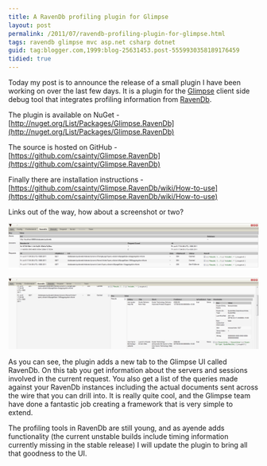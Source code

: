 ```yaml
---
title: A RavenDb profiling plugin for Glimpse
layout: post
permalink: /2011/07/ravendb-profiling-plugin-for-glimpse.html
tags: ravendb glimpse mvc asp.net csharp dotnet
guid: tag:blogger.com,1999:blog-25631453.post-5559930358189176459
tidied: true
---
```



Today my post is to announce the release of a small plugin I have been working on over the last few days. It is a plugin for the [Glimpse](http://getglimpse.com/) client side debug tool that integrates profiling information from [RavenDb](http://www.ravendb.net/). 

<!-- more -->
  
The plugin is available on NuGet - [http://nuget.org/List/Packages/Glimpse.RavenDb](http://nuget.org/List/Packages/Glimpse.RavenDb)  
  
The source is hosted on GitHub - [https://github.com/csainty/Glimpse.RavenDb](https://github.com/csainty/Glimpse.RavenDb)  
  
Finally there are installation instructions - [https://github.com/csainty/Glimpse.RavenDb/wiki/How-to-use](https://github.com/csainty/Glimpse.RavenDb/wiki/How-to-use)  
  
Links out of the way, how about a screenshot or two?  
  
![Glimpse.RavenDb.1](/images/1382874051986.png)  
  
![Glimpse.RavenDb.2](/images/1382874051987.png)  
    
As you can see, the plugin adds a new tab to the Glimpse UI called RavenDb. On this tab you get information about the servers and sessions involved in the current request. You also get a list of the queries made against your RavenDb instances including the actual documents sent across the wire that you can drill into. It is really quite cool, and the Glimpse team have done a fantastic job creating a framework that is very simple to extend.  
  
The profiling tools in RavenDb are still young, and as ayende adds functionality (the current unstable builds include timing information currently missing in the stable release) I will update the plugin to bring all that goodness to the UI.  
  
